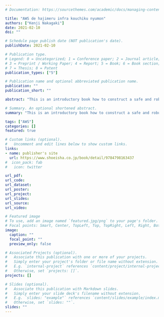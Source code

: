 ```yaml
---
# Documentation: https://sourcethemes.com/academic/docs/managing-content/

title: "AWS de hajimeru infra kouchiku nyumon"
authors: ["Kenji Nakagaki"]
date: 2021-02-10
doi: ""

# Schedule page publish date (NOT publication's date).
publishDate: 2021-02-10

# Publication type.
# Legend: 0 = Uncategorized; 1 = Conference paper; 2 = Journal article;
# 3 = Preprint / Working Paper; 4 = Report; 5 = Book; 6 = Book section;
# 7 = Thesis; 8 = Patent
publication_types: ["5"]

# Publication name and optional abbreviated publication name.
publication: ""
publication_short: ""

abstract: "This is an introductory book how to construct a safe and robust infrastructure on the AWS."

# Summary. An optional shortened abstract.
summary: "This is an introductory book how to construct a safe and robust infrastructure on the AWS."

tags: ["AWS"]
categories: []
featured: true

# Custom links (optional).
#   Uncomment and edit lines below to show custom links.
links:
- name: publisher's site
  url: https://www.shoeisha.co.jp/book/detail/9784798163437
#  icon_pack: fab
#   icon: twitter

url_pdf:
url_code:
url_dataset:
url_poster:
url_project:
url_slides:
url_source:
url_video:

# Featured image
# To use, add an image named `featured.jpg/png` to your page's folder. 
# Focal points: Smart, Center, TopLeft, Top, TopRight, Left, Right, BottomLeft, Bottom, BottomRight.
image:
  caption: ""
  focal_point: ""
  preview_only: false

# Associated Projects (optional).
#   Associate this publication with one or more of your projects.
#   Simply enter your project's folder or file name without extension.
#   E.g. `internal-project` references `content/project/internal-project/index.md`.
#   Otherwise, set `projects: []`.
projects: []

# Slides (optional).
#   Associate this publication with Markdown slides.
#   Simply enter your slide deck's filename without extension.
#   E.g. `slides: "example"` references `content/slides/example/index.md`.
#   Otherwise, set `slides: ""`.
slides: ""
---
```

